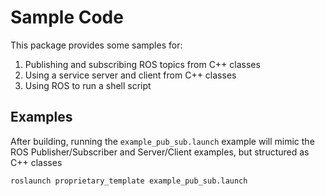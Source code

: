 # Sample Code

This package provides some samples for:
  1) Publishing and subscribing ROS topics from C++ classes
  2) Using a service server and client from C++ classes
  3) Using ROS to run a shell script


## Examples
After building, running the `example_pub_sub.launch` example will mimic the ROS Publisher/Subscriber and Server/Client examples, but structured as C++ classes
```bash
roslaunch proprietary_template example_pub_sub.launch
```
